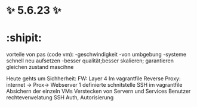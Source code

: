 # :sparkles: 5.6.23 :sparkles: 
# :shipit:
vorteile von pas (code vm):
-geschwindigkeit
-von umbgebung
-systeme schnell neu aufsetzen
-besser qualität;besser skalieren; garantieren gleichen zustand mascihne

Heute gehts um Sichherheit:
FW:
    Layer 4
    Im vagrantfile
Reverse Proxy:
    internet -> Prox-> Webserver
    1 definierte schnitstelle
SSH
    im vagrantfile
Absichern der einzeln VMs
Verstecken von Servern  und Services
Benutzer rechteverwelatung
SSH
Auth, Autorisierung 